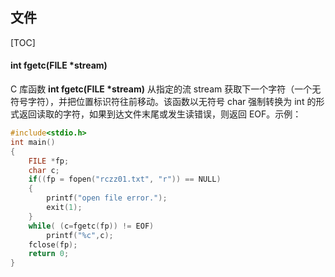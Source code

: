 ## 文件

[TOC]

#### int fgetc(FILE \*stream)

C 库函数 **int fgetc(FILE \*stream)** 从指定的流 stream 获取下一个字符（一个无符号字符），并把位置标识符往前移动。该函数以无符号 char 强制转换为 int 的形式返回读取的字符，如果到达文件末尾或发生读错误，则返回 EOF。示例：

``` c
#include<stdio.h>
int main()
{
	FILE *fp;
	char c;
	if((fp = fopen("rczz01.txt", "r")) == NULL)
	{
		printf("open file error.");
		exit(1);
	}
	while( (c=fgetc(fp)) != EOF)
		printf("%c",c);
	fclose(fp);
	return 0;
} 
```

